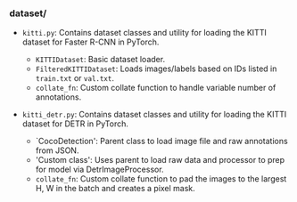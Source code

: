 ### dataset/

- `kitti.py`: Contains dataset classes and utility for loading the KITTI dataset for Faster R-CNN in PyTorch.

  - `KITTIDataset`: Basic dataset loader.
  - `FilteredKITTIDataset`: Loads images/labels based on IDs listed in `train.txt` or `val.txt`.
  - `collate_fn`: Custom collate function to handle variable number of annotations.

- `kitti_detr.py`: Contains dataset classes and utility for loading the KITTI dataset for DETR in PyTorch.

  - `CocoDetection': Parent class to load image file and raw annotations from JSON.
  - 'Custom class': Uses parent to load raw data and processor to prep for model via DetrImageProcessor.
  - `collate_fn`: Custom collate function to pad the images to the largest H, W in the batch and creates a pixel mask.

